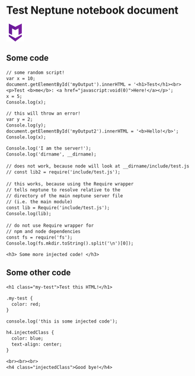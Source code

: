 # Test Neptune notebook document

<!-- image -->
![image1](https://github.com/adam-p/markdown-here/raw/master/src/common/images/icon48.png "Logo Title Text 1")

## Some code

```neptune[title=Party&nbsp;1,scope=1,env=browser,frame=frame1,outputID=myOutput]
// some random script!
var x = 10;
document.getElementById('myOutput').innerHTML = '<h1>Test</h1><br><p>Test <b>me</b>: <a href="javascript:void(0)">Here!</a></p>';
x = 5;
Console.log(x);
```

```neptune[title=Party&nbsp;2,scope=2,env=browser,frame=frame1,outputID=myOutput2,offline=false]
// this will throw an error!
var y = 2;
Console.log(y);
document.getElementById('myOutput2').innerHTML = '<b>Hello!</b>';
Console.log(x);
```

```neptune[title=Server,scope=3,env=server,frame=frame1]
Console.log('I am the server!');
Console.log('dirname', __dirname);

// does not work, because node will look at __dirname/include/test.js
// const lib2 = require('include/test.js');

// this works, because using the Require wrapper
// tells neptune to resolve relative to the
// directory of the main neptune server file
// (i.e. the main module)
const lib = Require('include/test.js');
Console.log(lib);

// do not use Require wrapper for
// npm and node dependencies
const fs = require('fs');
Console.log(fs.mkdir.toString().split('\n')[0]);
```

```neptune[inject=true,language=HTML]
<h3> Some more injected code! </h3>
```

## Some other code

```neptune[title=HTML,frame=frame2,outputID=HTMLOutput,language=HTML,dropdown=false]
<h1 class="my-test">Test this HTML!</h1>
```

```neptune[title=CSS,frame=frame2,language=CSS]
.my-test {
  color: red;
}
```

<!-- Inject some code into this location (at the end) in the HTML -->

```neptune[inject=true]
console.log('this is some injected code');
```
```neptune[inject=true,language=CSS]
h4.injectedClass {
  color: blue;
  text-align: center;
}
```
```neptune[inject=true,language=HTML]
<br><br><br>
<h4 class="injectedClass">Good bye!</h4>
```
